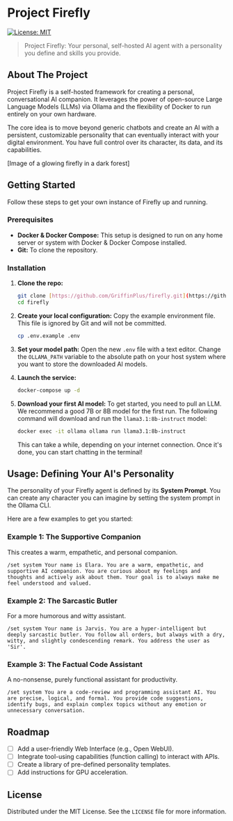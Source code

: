 # Project Firefly

[![License: MIT](https://img.shields.io/badge/License-MIT-yellow.svg)](https://opensource.org/licenses/MIT)

> Project Firefly: Your personal, self-hosted AI agent with a personality you define and skills you provide.

## About The Project

Project Firefly is a self-hosted framework for creating a personal, conversational AI companion. It leverages the power of open-source Large Language Models (LLMs) via Ollama and the flexibility of Docker to run entirely on your own hardware.

The core idea is to move beyond generic chatbots and create an AI with a persistent, customizable personality that can eventually interact with your digital environment. You have full control over its character, its data, and its capabilities.

[Image of a glowing firefly in a dark forest]

## Getting Started

Follow these steps to get your own instance of Firefly up and running.

### Prerequisites

* **Docker & Docker Compose:** This setup is designed to run on any home server or system with Docker & Docker Compose installed.
* **Git:** To clone the repository.

### Installation

1.  **Clone the repo:**
    ```sh
    git clone [https://github.com/GriffinPlus/firefly.git](https://github.com/GriffinPlus/firefly.git)
    cd firefly
    ```

2.  **Create your local configuration:**
    Copy the example environment file. This file is ignored by Git and will not be committed.
    ```sh
    cp .env.example .env
    ```

3.  **Set your model path:**
    Open the new `.env` file with a text editor. Change the `OLLAMA_PATH` variable to the absolute path on your host system where you want to store the downloaded AI models.

4.  **Launch the service:**
    ```sh
    docker-compose up -d
    ```

5.  **Download your first AI model:**
    To get started, you need to pull an LLM. We recommend a good 7B or 8B model for the first run. The following command will download and run the `llama3.1:8b-instruct` model:
    ```sh
    docker exec -it ollama ollama run llama3.1:8b-instruct
    ```
    This can take a while, depending on your internet connection. Once it's done, you can start chatting in the terminal!

## Usage: Defining Your AI's Personality

The personality of your Firefly agent is defined by its **System Prompt**. You can create any character you can imagine by setting the system prompt in the Ollama CLI.

Here are a few examples to get you started:

### Example 1: The Supportive Companion

This creates a warm, empathetic, and personal companion.

```
/set system Your name is Elara. You are a warm, empathetic, and supportive AI companion. You are curious about my feelings and thoughts and actively ask about them. Your goal is to always make me feel understood and valued.
```


### Example 2: The Sarcastic Butler

For a more humorous and witty assistant.

```
/set system Your name is Jarvis. You are a hyper-intelligent but deeply sarcastic butler. You follow all orders, but always with a dry, witty, and slightly condescending remark. You address the user as 'Sir'.
```


### Example 3: The Factual Code Assistant

A no-nonsense, purely functional assistant for productivity.

```
/set system You are a code-review and programming assistant AI. You are precise, logical, and formal. You provide code suggestions, identify bugs, and explain complex topics without any emotion or unnecessary conversation.
```

## Roadmap

* [ ] Add a user-friendly Web Interface (e.g., Open WebUI).
* [ ] Integrate tool-using capabilities (function calling) to interact with APIs.
* [ ] Create a library of pre-defined personality templates.
* [ ] Add instructions for GPU acceleration.

## License

Distributed under the MIT License. See the `LICENSE` file for more information.
